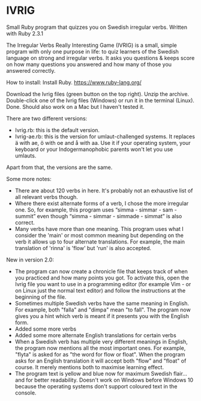 # IVRIG
Small Ruby program that quizzes you on Swedish irregular verbs.
Written with Ruby 2.3.1

The Irregular Verbs Really Interesting Game (IVRIG) is a small, simple program with only one purpose in life: to quiz learners of the Swedish language on strong and irregular verbs. It asks you questions & keeps score on how many questions you answered and how many of those you answered correctly.

How to install: Install Ruby.
https://www.ruby-lang.org/

Download the Ivrig files (green button on the top right). Unzip the archive. Double-click one of the Ivrig files (Windows) or run it in the terminal (Linux). Done. Should also work on a Mac but I haven't tested it.

There are two different versions:
- Ivrig.rb: this is the default version.
- Ivrig-ae.rb: this is the version for umlaut-challenged systems. It replaces ä with ae, ö with oe and å with aa. Use it if your operating system, your keyboard or your Indogermanophobic parents won't let you use umlauts.

Apart from that, the versions are the same.

Some more notes:
- There are about 120 verbs in here. It's probably not an exhaustive list of all relevant verbs though.
- Where there exist alternate forms of a verb, I chose the more irregular one. So, for example, this program uses “simma - simmar - sam - summit” even though “simma - simmar - simmade - simmat” is also correct.
- Many verbs have more than one meaning. This program uses what I consider the 'main' or most common meaning but depending on the verb it allows up to four alternate translations. For example, the main translation of 'rinna' is 'flow' but 'run' is also accepted.

New in version 2.0:
- The program can now create a chronicle file that keeps track of when you practiced and how many points you got. To activate this, open the Ivrig file you want to use in a programming editor (for example Vim - or on Linux just the normal text editor) and follow the instructions at the beginning of the file.
- Sometimes multiple Swedish verbs have the same meaning in English. For example, both "falla" and "dimpa" mean "to fall". The program now gives you a hint which verb is meant if it presents you with the English form.
- Added some more verbs
- Added some more alternate English translations for certain verbs
- When a Swedish verb has multiple very different meanings in English, the program now mentions all the most important ones. For example, "flyta" is asked for as "the word for flow or float". When the program asks for an English translation it will accept both "flow" and "float" of course. It merely mentions both to maximise learning effect.
- The program text is yellow and blue now for maximum Swedish flair... and for better readability. Doesn't work on Windows before Windows 10 because the operating systems don't support coloured text in the console.
